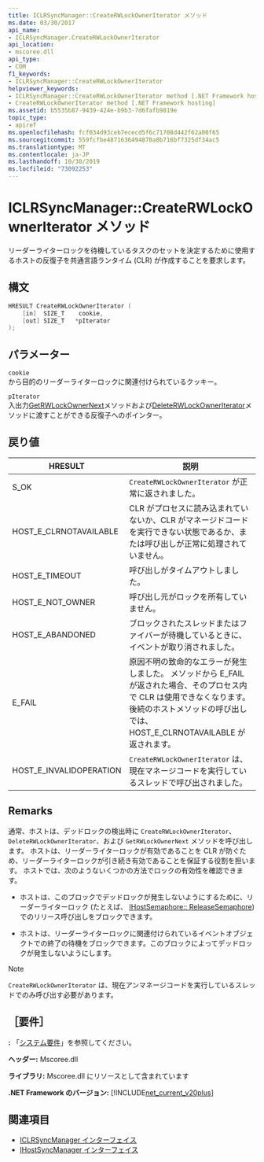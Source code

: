 ```yaml
---
title: ICLRSyncManager::CreateRWLockOwnerIterator メソッド
ms.date: 03/30/2017
api_name:
- ICLRSyncManager.CreateRWLockOwnerIterator
api_location:
- mscoree.dll
api_type:
- COM
f1_keywords:
- ICLRSyncManager::CreateRWLockOwnerIterator
helpviewer_keywords:
- ICLRSyncManager::CreateRWLockOwnerIterator method [.NET Framework hosting]
- CreateRWLockOwnerIterator method [.NET Framework hosting]
ms.assetid: b5535b87-9439-424e-b9b3-7d6fafb9819e
topic_type:
- apiref
ms.openlocfilehash: fcf034d93ceb7ececd5f6c71708d442f62a00f65
ms.sourcegitcommit: 559fcfbe4871636494870a8b716bf7325df34ac5
ms.translationtype: MT
ms.contentlocale: ja-JP
ms.lasthandoff: 10/30/2019
ms.locfileid: "73092253"
---
```

# <a name="iclrsyncmanagercreaterwlockowneriterator-method"></a>ICLRSyncManager::CreateRWLockOwnerIterator メソッド
リーダーライターロックを待機しているタスクのセットを決定するために使用するホストの反復子を共通言語ランタイム (CLR) が作成することを要求します。  
  
## <a name="syntax"></a>構文  
  
```cpp  
HRESULT CreateRWLockOwnerIterator (  
    [in]  SIZE_T    cookie,  
    [out] SIZE_T   *pIterator  
);  
```  
  
## <a name="parameters"></a>パラメーター  
 `cookie`  
 から目的のリーダーライターロックに関連付けられているクッキー。  
  
 `pIterator`  
 入出力[GetRWLockOwnerNext](../../../../docs/framework/unmanaged-api/hosting/iclrsyncmanager-getrwlockownernext-method.md)メソッドおよび[DeleteRWLockOwnerIterator](../../../../docs/framework/unmanaged-api/hosting/iclrsyncmanager-deleterwlockowneriterator-method.md)メソッドに渡すことができる反復子へのポインター。  
  
## <a name="return-value"></a>戻り値  
  
|HRESULT|説明|  
|-------------|-----------------|  
|S_OK|`CreateRWLockOwnerIterator` が正常に返されました。|  
|HOST_E_CLRNOTAVAILABLE|CLR がプロセスに読み込まれていないか、CLR がマネージドコードを実行できない状態であるか、または呼び出しが正常に処理されていません。|  
|HOST_E_TIMEOUT|呼び出しがタイムアウトしました。|  
|HOST_E_NOT_OWNER|呼び出し元がロックを所有していません。|  
|HOST_E_ABANDONED|ブロックされたスレッドまたはファイバーが待機しているときに、イベントが取り消されました。|  
|E_FAIL|原因不明の致命的なエラーが発生しました。 メソッドから E_FAIL が返された場合、そのプロセス内で CLR は使用できなくなります。 後続のホストメソッドの呼び出しでは、HOST_E_CLRNOTAVAILABLE が返されます。|  
|HOST_E_INVALIDOPERATION|`CreateRWLockOwnerIterator` は、現在マネージコードを実行しているスレッドで呼び出されました。|  
  
## <a name="remarks"></a>Remarks  
 通常、ホストは、デッドロックの検出時に `CreateRWLockOwnerIterator`、`DeleteRWLockOwnerIterator`、および `GetRWLockOwnerNext` メソッドを呼び出します。 ホストは、リーダーライターロックが有効であることを CLR が防ぐため、リーダーライターロックが引き続き有効であることを保証する役割を担います。 ホストでは、次のようないくつかの方法でロックの有効性を確認できます。  
  
- ホストは、このブロックでデッドロックが発生しないようにするために、リーダーライターロック (たとえば、 [IHostSemaphore:: ReleaseSemaphore](../../../../docs/framework/unmanaged-api/hosting/ihostsemaphore-releasesemaphore-method.md)) でのリリース呼び出しをブロックできます。  
  
- ホストは、リーダーライターロックに関連付けられているイベントオブジェクトでの終了の待機をブロックできます。このブロックによってデッドロックが発生しないようにします。  
  
> [!NOTE]
> `CreateRWLockOwnerIterator` は、現在アンマネージコードを実行しているスレッドでのみ呼び出す必要があります。  
  
## <a name="requirements"></a>［要件］  
 **:** 「[システム要件](../../../../docs/framework/get-started/system-requirements.md)」を参照してください。  
  
 **ヘッダー:** Mscoree.dll  
  
 **ライブラリ:** Mscoree.dll にリソースとして含まれています  
  
 **.NET Framework のバージョン:** [!INCLUDE[net_current_v20plus](../../../../includes/net-current-v20plus-md.md)]  
  
## <a name="see-also"></a>関連項目

- [ICLRSyncManager インターフェイス](../../../../docs/framework/unmanaged-api/hosting/iclrsyncmanager-interface.md)
- [IHostSyncManager インターフェイス](../../../../docs/framework/unmanaged-api/hosting/ihostsyncmanager-interface.md)
